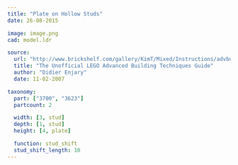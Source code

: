 ```yaml
---
title: "Plate on Hollow Studs"
date: 26-08-2015

image: image.png
cad: model.ldr

source:
  url: "http://www.brickshelf.com/gallery/KimT/Mixed/Instructions/advbuilding.pdf"
  title: "The Unofficial LEGO Advanced Building Techniques Guide"
  author: "Didier Enjary"
  date: 11-02-2007

taxonomy:
  part: ["3700", "3623"]
  partcount: 2

  width: [3, stud]
  depth: [1, stud]
  height: [4, plate]

  function: stud_shift
  stud_shift_length: 10
---
```

